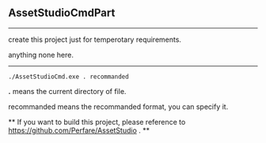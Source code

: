 ## **AssetStudioCmdPart**

---

create this project just for temperotary requirements.

anything none here.

---

``` ./AssetStudioCmd.exe . recommanded ```

**.** means the current directory of file.

recommanded means the recommanded format, you can specify it.

** If you want to build this project, please reference to https://github.com/Perfare/AssetStudio . **
